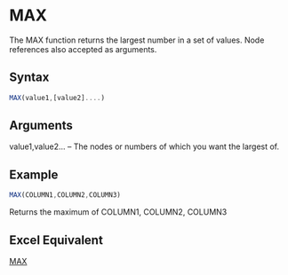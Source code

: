 # MAX

The MAX function returns the largest number in a set of values. Node references also accepted as arguments.

## Syntax

```javascript
MAX(value1,[value2]....)
```

## Arguments

value1,value2... – The nodes or numbers of which you want the largest of.

## Example

```javascript
MAX(COLUMN1,COLUMN2,COLUMN3)
```

Returns the maximum of COLUMN1, COLUMN2, COLUMN3

## Excel Equivalent

[MAX](https://support.microsoft.com/en-us/office/max-function-e0012414-9ac8-4b34-9a47-73e662c08098)
